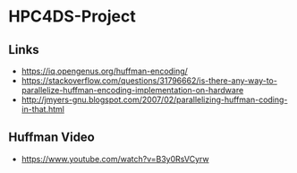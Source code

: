 # HPC4DS-Project


## Links

- https://iq.opengenus.org/huffman-encoding/
- https://stackoverflow.com/questions/31796662/is-there-any-way-to-parallelize-huffman-encoding-implementation-on-hardware
- http://jmyers-gnu.blogspot.com/2007/02/parallelizing-huffman-coding-in-that.html

## Huffman Video

- https://www.youtube.com/watch?v=B3y0RsVCyrw
